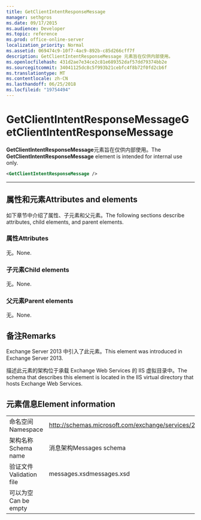 ```yaml
---
title: GetClientIntentResponseMessage
manager: sethgros
ms.date: 09/17/2015
ms.audience: Developer
ms.topic: reference
ms.prod: office-online-server
localization_priority: Normal
ms.assetid: 069474c9-10f7-4ac9-892b-c85d266cff7f
description: GetClientIntentResponseMessage 元素旨在仅供内部使用。
ms.openlocfilehash: 431d2ae7e34ce2c81e689352daf57dd79374bb2e
ms.sourcegitcommit: 34041125dc8c5f993b21cebfc4f8b72f0fd2cb6f
ms.translationtype: MT
ms.contentlocale: zh-CN
ms.lasthandoff: 06/25/2018
ms.locfileid: "19754494"
---
```

# <a name="getclientintentresponsemessage"></a><span data-ttu-id="a043b-103">GetClientIntentResponseMessage</span><span class="sxs-lookup"><span data-stu-id="a043b-103">GetClientIntentResponseMessage</span></span>

<span data-ttu-id="a043b-104">**GetClientIntentResponseMessage**元素旨在仅供内部使用。</span><span class="sxs-lookup"><span data-stu-id="a043b-104">The **GetClientIntentResponseMessage** element is intended for internal use only.</span></span> 
  
```XML
<GetClientIntentResponseMessage />
```

 ****
## <a name="attributes-and-elements"></a><span data-ttu-id="a043b-105">属性和元素</span><span class="sxs-lookup"><span data-stu-id="a043b-105">Attributes and elements</span></span>

<span data-ttu-id="a043b-106">如下章节中介绍了属性、子元素和父元素。</span><span class="sxs-lookup"><span data-stu-id="a043b-106">The following sections describe attributes, child elements, and parent elements.</span></span>
  
### <a name="attributes"></a><span data-ttu-id="a043b-107">属性</span><span class="sxs-lookup"><span data-stu-id="a043b-107">Attributes</span></span>

<span data-ttu-id="a043b-108">无。</span><span class="sxs-lookup"><span data-stu-id="a043b-108">None.</span></span>
  
### <a name="child-elements"></a><span data-ttu-id="a043b-109">子元素</span><span class="sxs-lookup"><span data-stu-id="a043b-109">Child elements</span></span>

<span data-ttu-id="a043b-110">无。</span><span class="sxs-lookup"><span data-stu-id="a043b-110">None.</span></span>
  
### <a name="parent-elements"></a><span data-ttu-id="a043b-111">父元素</span><span class="sxs-lookup"><span data-stu-id="a043b-111">Parent elements</span></span>

<span data-ttu-id="a043b-112">无。</span><span class="sxs-lookup"><span data-stu-id="a043b-112">None.</span></span>
  
## <a name="remarks"></a><span data-ttu-id="a043b-113">备注</span><span class="sxs-lookup"><span data-stu-id="a043b-113">Remarks</span></span>

<span data-ttu-id="a043b-114">Exchange Server 2013 中引入了此元素。</span><span class="sxs-lookup"><span data-stu-id="a043b-114">This element was introduced in Exchange Server 2013.</span></span>
  
<span data-ttu-id="a043b-115">描述此元素的架构位于承载 Exchange Web Services 的 IIS 虚拟目录中。</span><span class="sxs-lookup"><span data-stu-id="a043b-115">The schema that describes this element is located in the IIS virtual directory that hosts Exchange Web Services.</span></span>
  
## <a name="element-information"></a><span data-ttu-id="a043b-116">元素信息</span><span class="sxs-lookup"><span data-stu-id="a043b-116">Element information</span></span>

|||
|:-----|:-----|
|<span data-ttu-id="a043b-117">命名空间</span><span class="sxs-lookup"><span data-stu-id="a043b-117">Namespace</span></span>  <br/> |http://schemas.microsoft.com/exchange/services/2006/messages  <br/> |
|<span data-ttu-id="a043b-118">架构名称</span><span class="sxs-lookup"><span data-stu-id="a043b-118">Schema name</span></span>  <br/> |<span data-ttu-id="a043b-119">消息架构</span><span class="sxs-lookup"><span data-stu-id="a043b-119">Messages schema</span></span>  <br/> |
|<span data-ttu-id="a043b-120">验证文件</span><span class="sxs-lookup"><span data-stu-id="a043b-120">Validation file</span></span>  <br/> |<span data-ttu-id="a043b-121">messages.xsd</span><span class="sxs-lookup"><span data-stu-id="a043b-121">messages.xsd</span></span>  <br/> |
|<span data-ttu-id="a043b-122">可以为空</span><span class="sxs-lookup"><span data-stu-id="a043b-122">Can be empty</span></span>  <br/> ||
   

